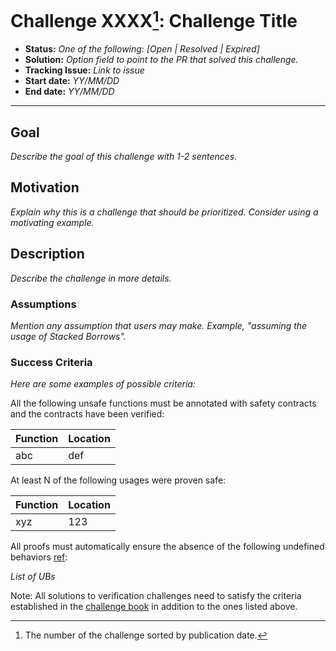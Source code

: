 # Challenge XXXX[^challenge_id]: Challenge Title

- **Status:** *One of the following: \[Open | Resolved | Expired\]*
- **Solution:** *Option field to point to the PR that solved this challenge.*
- **Tracking Issue:** *Link to issue*
- **Start date:** *YY/MM/DD*
- **End date:** *YY/MM/DD*

-------------------


## Goal

*Describe the goal of this challenge with 1-2 sentences.*

## Motivation

*Explain why this is a challenge that should be prioritized. Consider using a motivating example.*

## Description

*Describe the challenge in more details.*

### Assumptions

*Mention any assumption that users may make. Example, "assuming the usage of Stacked Borrows".*

### Success Criteria

*Here are some examples of possible criteria:*

All the following unsafe functions must be annotated with safety contracts and the contracts have been verified:

| Function | Location |
|---------|---------|
|  abc   |  def    |

At least N of the following usages were proven safe:

| Function | Location |
|---------|---------|
|  xyz   |  123   |

All proofs must automatically ensure the absence of the following undefined behaviors [ref](https://github.com/rust-lang/reference/blob/142b2ed77d33f37a9973772bd95e6144ed9dce43/src/behavior-considered-undefined.md):

*List of UBs*

Note: All solutions to verification challenges need to satisfy the criteria established in the [challenge book](general-rules.md)
in addition to the ones listed above.

[^challenge_id]: The number of the challenge sorted by publication date.
